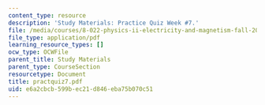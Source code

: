 ```yaml
---
content_type: resource
description: 'Study Materials: Practice Quiz Week #7.'
file: /media/courses/8-022-physics-ii-electricity-and-magnetism-fall-2002/e6a2cbcb599bec21d846eba75b070c51_practquiz7.pdf
file_type: application/pdf
learning_resource_types: []
ocw_type: OCWFile
parent_title: Study Materials
parent_type: CourseSection
resourcetype: Document
title: practquiz7.pdf
uid: e6a2cbcb-599b-ec21-d846-eba75b070c51
---
```

